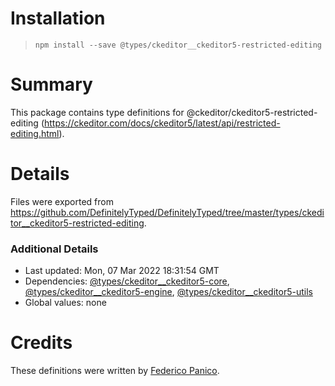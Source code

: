# Installation
> `npm install --save @types/ckeditor__ckeditor5-restricted-editing`

# Summary
This package contains type definitions for @ckeditor/ckeditor5-restricted-editing (https://ckeditor.com/docs/ckeditor5/latest/api/restricted-editing.html).

# Details
Files were exported from https://github.com/DefinitelyTyped/DefinitelyTyped/tree/master/types/ckeditor__ckeditor5-restricted-editing.

### Additional Details
 * Last updated: Mon, 07 Mar 2022 18:31:54 GMT
 * Dependencies: [@types/ckeditor__ckeditor5-core](https://npmjs.com/package/@types/ckeditor__ckeditor5-core), [@types/ckeditor__ckeditor5-engine](https://npmjs.com/package/@types/ckeditor__ckeditor5-engine), [@types/ckeditor__ckeditor5-utils](https://npmjs.com/package/@types/ckeditor__ckeditor5-utils)
 * Global values: none

# Credits
These definitions were written by [Federico Panico](https://github.com/fedemp).
